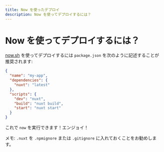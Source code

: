 ```yaml
---
title: Now を使ったデプロイ
description: Now を使ってデプロイするには？
---
```


<!-- title: Now Deployment -->
<!-- description: How to deploy Nuxt.js with Now.sh? -->

<!-- # How to deploy with Now.sh? -->

# Now を使ってデプロイするには？

<!-- To deploy with [now.sh](https://zeit.co/now) a `package.json` like follows is recommended: -->

[now.sh](https://zeit.co/now) を使ってデプロイするには `package.json` を次のように記述することが推奨されます:

```json
{
  "name": "my-app",
  "dependencies": {
    "nuxt": "latest"
  },
  "scripts": {
    "dev": "nuxt",
    "build": "nuxt build",
    "start": "nuxt start"
  }
}
```

<!-- Then run `now` and enjoy! -->

これで `now` を実行できます！エンジョイ！

<!-- Note: we recommend putting `.nuxt` in `.npmignore` or `.gitignore`. -->

メモ: `.nuxt` を `.npmignore` または `.gitignore` に入れておくことをお勧めします。
